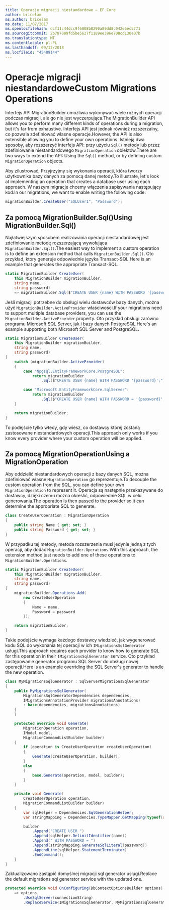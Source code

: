 ```yaml
---
title: Operacje migracji niestandardowe — EF Core
author: bricelam
ms.author: bricelam
ms.date: 11/07/2017
ms.openlocfilehash: dcf11c44dcc9f6008b8290a89dd8c042e5ec5771
ms.sourcegitcommit: 2b787009fd5be5627f1189ee396e708cd130e07b
ms.translationtype: MT
ms.contentlocale: pl-PL
ms.lasthandoff: 09/13/2018
ms.locfileid: "45489144"
---
```

<a name="custom-migrations-operations"></a><span data-ttu-id="a7bbb-102">Operacje migracji niestandardowe</span><span class="sxs-lookup"><span data-stu-id="a7bbb-102">Custom Migrations Operations</span></span>
============================
<span data-ttu-id="a7bbb-103">Interfejs API MigrationBuilder umożliwia wykonywać wiele różnych operacji podczas migracji, ale go nie jest wyczerpująca.</span><span class="sxs-lookup"><span data-stu-id="a7bbb-103">The MigrationBuilder API allows you to perform many different kinds of operations during a migration, but it's far from exhaustive.</span></span> <span data-ttu-id="a7bbb-104">Interfejs API jest jednak również rozszerzalny, co pozwala zdefiniować własne operacje.</span><span class="sxs-lookup"><span data-stu-id="a7bbb-104">However, the API is also extensible allowing you to define your own operations.</span></span> <span data-ttu-id="a7bbb-105">Istnieją dwa sposoby, aby rozszerzyć interfejs API: przy użyciu `Sql()` metody lub przez zdefiniowanie niestandardowego `MigrationOperation` obiektów.</span><span class="sxs-lookup"><span data-stu-id="a7bbb-105">There are two ways to extend the API: Using the `Sql()` method, or by defining custom `MigrationOperation` objects.</span></span>

<span data-ttu-id="a7bbb-106">Aby zilustrować, Przyjrzyjmy się wykonania operacji, która tworzy użytkownika bazy danych za pomocą danej metody.</span><span class="sxs-lookup"><span data-stu-id="a7bbb-106">To illustrate, let's look at implementing an operation that creates a database user using each approach.</span></span> <span data-ttu-id="a7bbb-107">W naszym migracje chcemy włączenia zapisywania następujący kod:</span><span class="sxs-lookup"><span data-stu-id="a7bbb-107">In our migrations, we want to enable writing the following code:</span></span>

``` csharp
migrationBuilder.CreateUser("SQLUser1", "Password");
```

<a name="using-migrationbuildersql"></a><span data-ttu-id="a7bbb-108">Za pomocą MigrationBuilder.Sql()</span><span class="sxs-lookup"><span data-stu-id="a7bbb-108">Using MigrationBuilder.Sql()</span></span>
----------------------------
<span data-ttu-id="a7bbb-109">Najłatwiejszym sposobem realizowania operacji niestandardowej jest zdefiniowanie metodę rozszerzającą wywołująca `MigrationBuilder.Sql()`.</span><span class="sxs-lookup"><span data-stu-id="a7bbb-109">The easiest way to implement a custom operation is to define an extension method that calls `MigrationBuilder.Sql()`.</span></span>
<span data-ttu-id="a7bbb-110">Oto przykład, który generuje odpowiednie języka Transact-SQL.</span><span class="sxs-lookup"><span data-stu-id="a7bbb-110">Here is an example that generates the appropriate Transact-SQL.</span></span>

``` csharp
static MigrationBuilder CreateUser(
    this MigrationBuilder migrationBuilder,
    string name,
    string password)
    => migrationBuilder.Sql($"CREATE USER {name} WITH PASSWORD '{password}';");
```

<span data-ttu-id="a7bbb-111">Jeśli migracji potrzebne do obsługi wielu dostawców bazy danych, można użyć `MigrationBuilder.ActiveProvider` właściwości.</span><span class="sxs-lookup"><span data-stu-id="a7bbb-111">If your migrations need to support multiple database providers, you can use the `MigrationBuilder.ActiveProvider` property.</span></span> <span data-ttu-id="a7bbb-112">Oto przykład obsługi zarówno programu Microsoft SQL Server, jak i bazy danych PostgreSQL.</span><span class="sxs-lookup"><span data-stu-id="a7bbb-112">Here's an example supporting both Microsoft SQL Server and PostgreSQL.</span></span>

``` csharp
static MigrationBuilder CreateUser(
    this MigrationBuilder migrationBuilder,
    string name,
    string password)
{
    switch (migrationBuilder.ActiveProvider)
    {
        case "Npgsql.EntityFrameworkCore.PostgreSQL":
            return migrationBuilder
                .Sql($"CREATE USER {name} WITH PASSWORD '{password}';");

        case "Microsoft.EntityFrameworkCore.SqlServer":
            return migrationBuilder
                .Sql($"CREATE USER {name} WITH PASSWORD = '{password}';");
    }

    return migrationBuilder;
}
```

<span data-ttu-id="a7bbb-113">To podejście tylko wtedy, gdy wiesz, co dostawcy której zostaną zastosowane niestandardowych operacji.</span><span class="sxs-lookup"><span data-stu-id="a7bbb-113">This approach only works if you know every provider where your custom operation will be applied.</span></span>

<a name="using-a-migrationoperation"></a><span data-ttu-id="a7bbb-114">Za pomocą MigrationOperation</span><span class="sxs-lookup"><span data-stu-id="a7bbb-114">Using a MigrationOperation</span></span>
---------------------------
<span data-ttu-id="a7bbb-115">Aby oddzielić niestandardowych operacji z bazy danych SQL, można zdefiniować własne `MigrationOperation` go reprezentuje.</span><span class="sxs-lookup"><span data-stu-id="a7bbb-115">To decouple the custom operation from the SQL, you can define your own `MigrationOperation` to represent it.</span></span> <span data-ttu-id="a7bbb-116">Operacja są następnie przekazywane do dostawcy, dzięki czemu można określić, odpowiednie SQL w celu generowania.</span><span class="sxs-lookup"><span data-stu-id="a7bbb-116">The operation is then passed to the provider so it can determine the appropriate SQL to generate.</span></span>

``` csharp
class CreateUserOperation : MigrationOperation
{
    public string Name { get; set; }
    public string Password { get; set; }
}
```

<span data-ttu-id="a7bbb-117">W przypadku tej metody, metoda rozszerzenia musi jedynie jedną z tych operacji, aby dodać `MigrationBuilder.Operations`.</span><span class="sxs-lookup"><span data-stu-id="a7bbb-117">With this approach, the extension method just needs to add one of these operations to `MigrationBuilder.Operations`.</span></span>

``` csharp
static MigrationBuilder CreateUser(
    this MigrationBuilder migrationBuilder,
    string name,
    string password)
{
    migrationBuilder.Operations.Add(
        new CreateUserOperation
        {
            Name = name,
            Password = password
        });

    return migrationBuilder;
}
```

<span data-ttu-id="a7bbb-118">Takie podejście wymaga każdego dostawcy wiedzieć, jak wygenerować kodu SQL do wykonania tej operacji w ich `IMigrationsSqlGenerator` usługi.</span><span class="sxs-lookup"><span data-stu-id="a7bbb-118">This approach requires each provider to know how to generate SQL for this operation in their `IMigrationsSqlGenerator` service.</span></span> <span data-ttu-id="a7bbb-119">Oto przykład zastępowanie generator programu SQL Server do obsługi nowej operacji.</span><span class="sxs-lookup"><span data-stu-id="a7bbb-119">Here is an example overriding the SQL Server's generator to handle the new operation.</span></span>

``` csharp
class MyMigrationsSqlGenerator : SqlServerMigrationsSqlGenerator
{
    public MyMigrationsSqlGenerator(
        MigrationsSqlGeneratorDependencies dependencies,
        IMigrationsAnnotationProvider migrationsAnnotations)
        : base(dependencies, migrationsAnnotations)
    {
    }

    protected override void Generate(
        MigrationOperation operation,
        IModel model,
        MigrationCommandListBuilder builder)
    {
        if (operation is CreateUserOperation createUserOperation)
        {
            Generate(createUserOperation, builder);
        }
        else
        {
            base.Generate(operation, model, builder);
        }
    }

    private void Generate(
        CreateUserOperation operation,
        MigrationCommandListBuilder builder)
    {
        var sqlHelper = Dependencies.SqlGenerationHelper;
        var stringMapping = Dependencies.TypeMapper.GetMapping(typeof(string));

        builder
            .Append("CREATE USER ")
            .Append(sqlHelper.DelimitIdentifier(name))
            .Append(" WITH PASSWORD = ")
            .Append(stringMapping.GenerateSqlLiteral(password))
            .AppendLine(sqlHelper.StatementTerminator)
            .EndCommand();
    }
}
```

<span data-ttu-id="a7bbb-120">Zaktualizowano zastąpić domyślnej migracji sql generator usługi.</span><span class="sxs-lookup"><span data-stu-id="a7bbb-120">Replace the default migrations sql generator service with the updated one.</span></span>

``` csharp
protected override void OnConfiguring(DbContextOptionsBuilder options)
    => options
        .UseSqlServer(connectionString)
        .ReplaceService<IMigrationsSqlGenerator, MyMigrationsSqlGenerator>();
```
